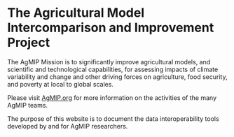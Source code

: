# The Agricultural Model Intercomparison and Improvement Project

<!-- ![image](https://raw.githubusercontent.com/agmip.github.io/master/docs/images/AgMIP_logo3_noBackground.jpg) -->




The AgMIP Mission is to significantly improve agricultural models, and scientific and technological capabilities, for assessing impacts of climate variability and change and other driving forces on agriculture, food security, and poverty at local to global scales. 

Please visit [AgMIP.org](https://agmip.org/) for more information on the activities of the many AgMIP teams.

The purpose of this website is to document the data interoperability tools developed by and for AgMIP researchers.

